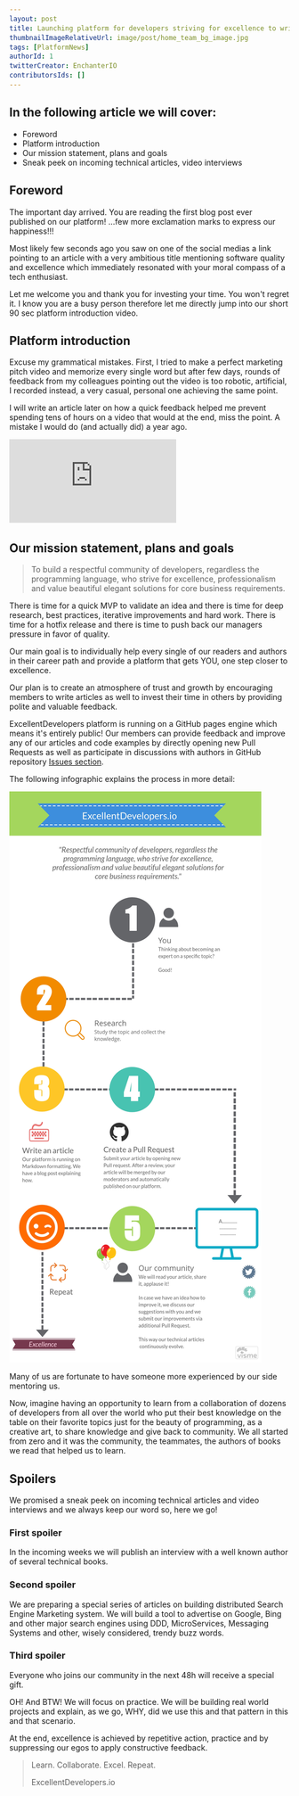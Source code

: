 ```yaml
---
layout: post
title: Launching platform for developers striving for excellence to write tech articles
thumbnailImageRelativeUrl: image/post/home_team_bg_image.jpg
tags: [PlatformNews]
authorId: 1
twitterCreator: EnchanterIO
contributorsIds: []
---
```


## In the following article we will cover:

- Foreword
- Platform introduction
- Our mission statement, plans and goals
- Sneak peek on incoming technical articles, video interviews

## Foreword

The important day arrived. You are reading the first blog post ever published on
our platform! ...few more exclamation marks to express our happiness!!!

Most likely few seconds ago you saw on one of the social medias a link pointing
to an article with a very ambitious title mentioning software quality and excellence
which immediately resonated with your moral compass of a tech enthusiast.

Let me welcome you and thank you for investing your time. You won't regret it. I know
you are a busy person therefore let me directly jump into our short 90 sec platform introduction video.

## Platform introduction

Excuse my grammatical mistakes. First, I tried to make a perfect marketing pitch video and memorize every single word
but after few days, rounds of feedback from my colleagues pointing out the video is too robotic, artificial, I recorded
instead, a very casual, personal one achieving the same point.

I will write an article later on how a quick feedback helped me prevent spending tens of hours on a video that
would at the end, miss the point. A mistake I would do (and actually did) a year ago.

<iframe class='youtube-video' src="https://www.youtube.com/embed/nc3ou27HOdQ" frameborder="0" allowfullscreen></iframe>

## Our mission statement, plans and goals

> To build a respectful community of developers, regardless the programming language, who
strive for excellence, professionalism and value beautiful elegant solutions
for core business requirements.

There is time for a quick MVP to validate an idea and there is time for deep
research, best practices, iterative improvements and hard work. There is time for
a hotfix release and there is time to push back our managers pressure in favor of quality.

Our main goal is to individually help every single of our readers and authors
in their career path and provide a platform that gets YOU, one step closer to excellence.

Our plan is to create an atmosphere of trust and growth by encouraging members
to write articles as well to invest their time in others by providing polite and
valuable feedback.

ExcellentDevelopers platform is running on a GitHub pages engine which means it's entirely public!
Our members can provide feedback and improve any of our articles and code examples by
directly opening new Pull Requests as well as participate in discussions with authors
in GitHub repository [Issues section](https://github.com/ExcellentDevelopers/excellentdevelopers.github.io/issues).

The following infographic explains the process in more detail:

![alt text](/image/web/excellent_developers_about_us.jpg "ExcellentDevelopers.io Infographic")

Many of us are fortunate to have someone more experienced by our side mentoring us.

Now, imagine having an opportunity to learn from a collaboration of dozens of developers
from all over the world who put their best knowledge on the table on their favorite topics
just for the beauty of programming, as a creative art, to share knowledge and give back
to community. We all started from zero and it was the community, the teammates,
the authors of books we read that helped us to learn.

## Spoilers

We promised a sneak peek on incoming technical articles and video interviews and we
always keep our word so, here we go!

### First spoiler

In the incoming weeks we will publish an interview with a well known author of several
technical books.

### Second spoiler

We are preparing a special series of articles on building distributed
Search Engine Marketing system. We will build a tool to advertise on Google, Bing
and other major search engines using DDD, MicroServices, Messaging Systems and
other, wisely considered, trendy buzz words.

### Third spoiler

Everyone who joins our community in the next 48h will receive a special gift.

OH! And BTW! We will focus on practice. We will be building real world projects and explain, as
we go, WHY, did we use this and that pattern in this and that scenario.

At the end, excellence is achieved by repetitive action, practice and by suppressing
our egos to apply constructive feedback.

> Learn. Collaborate. Excel. Repeat.
>
> ExcellentDevelopers.io
